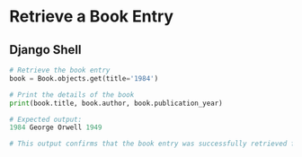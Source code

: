 
# Retrieve a Book Entry

## Django Shell

```python
# Retrieve the book entry
book = Book.objects.get(title='1984')

# Print the details of the book
print(book.title, book.author, book.publication_year)

# Expected output:
1984 George Orwell 1949

# This output confirms that the book entry was successfully retrieved from the database